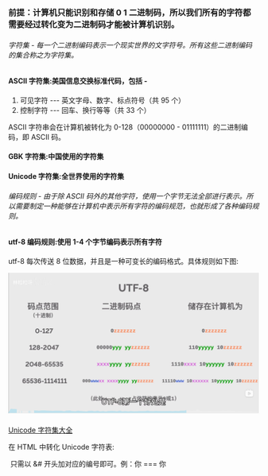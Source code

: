 ### 前提：计算机只能识别和存储 0 1 二进制码，所以我们所有的字符都需要经过转化变为二进制码才能被计算机识别。

###### 字符集 - 每一个二进制编码表示一个现实世界的文字符号。所有这些二进制编码的集合称之为字符集。

#### ASCII 字符集:美国信息交换标准代码，包括 -

1. 可见字符 --- 英文字母、数字、标点符号（共 95 个）
2. 控制字符 --- 回车、换行等等（共 33 个）

ASCII 字符串会在计算机被转化为 0-128（00000000 - 01111111）的二进制编码，即 ASCII 码。

#### GBK 字符集:中国使用的字符集

#### Unicode 字符集:全世界使用的字符集

###### 编码规则 - 由于除 ASCII 码外的其他字符，使用一个字节无法全部进行表示。所以需要制定一种能够在计算机中表示所有字符的编码规范，也就形成了各种编码规则。

#### utf-8 编码规则:使用 1-4 个字节编码表示所有字符

utf-8 每次传送 8 位数据，并且是一种可变长的编码格式。具体规则如下图:

![编码](utf-8编码规则.png)

####

<a href="https://www.rapidtables.org/zh-CN/code/text/unicode-characters.html">Unicode 字符集大全</a>

在 HTML 中转化 Unicode 字符表:

​ 只需以 &# 开头加对应的编号即可。例：你 === &#20320;
